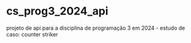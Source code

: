 # cs_prog3_2024_api
projeto de api para a disciplina de programação 3 em 2024 - estudo de caso: counter striker
